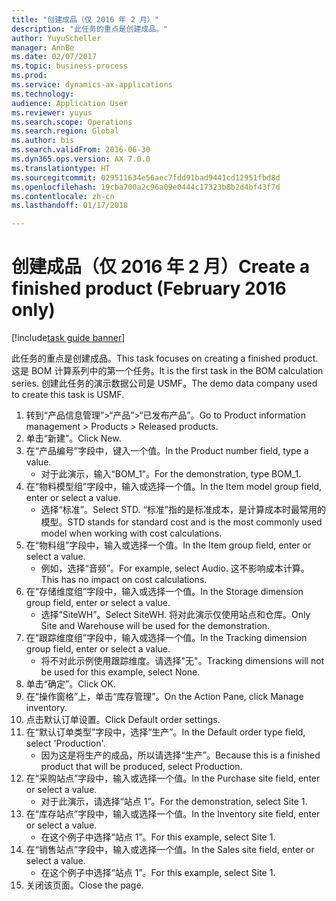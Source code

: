 ```yaml
--- 
title: "创建成品（仅 2016 年 2 月）"
description: "此任务的重点是创建成品。"
author: YuyuScheller
manager: AnnBe
ms.date: 02/07/2017
ms.topic: business-process
ms.prod: 
ms.service: dynamics-ax-applications
ms.technology: 
audience: Application User
ms.reviewer: yuyus
ms.search.scope: Operations
ms.search.region: Global
ms.author: bis
ms.search.validFrom: 2016-06-30
ms.dyn365.ops.version: AX 7.0.0
ms.translationtype: HT
ms.sourcegitcommit: 029511634e56aec7fdd91bad9441cd12951fbd8d
ms.openlocfilehash: 19cba700a2c96a09e0444c17323b8b2d4bf43f7d
ms.contentlocale: zh-cn
ms.lasthandoff: 01/17/2018

---
```

# <a name="create-a-finished-product-february-2016-only"></a><span data-ttu-id="87943-103">创建成品（仅 2016 年 2 月）</span><span class="sxs-lookup"><span data-stu-id="87943-103">Create a finished product (February 2016 only)</span></span>

[!include[task guide banner](../../includes/task-guide-banner.md)]

<span data-ttu-id="87943-104">此任务的重点是创建成品。</span><span class="sxs-lookup"><span data-stu-id="87943-104">This task focuses on creating a finished product.</span></span> <span data-ttu-id="87943-105">这是 BOM 计算系列中的第一个任务。</span><span class="sxs-lookup"><span data-stu-id="87943-105">It is the first task in the BOM calculation series.</span></span> <span data-ttu-id="87943-106">创建此任务的演示数据公司是 USMF。</span><span class="sxs-lookup"><span data-stu-id="87943-106">The demo data company used to create this task is USMF.</span></span>

1. <span data-ttu-id="87943-107">转到“产品信息管理”>“产品”>“已发布产品”。</span><span class="sxs-lookup"><span data-stu-id="87943-107">Go to Product information management > Products > Released products.</span></span>
2. <span data-ttu-id="87943-108">单击“新建”。</span><span class="sxs-lookup"><span data-stu-id="87943-108">Click New.</span></span>
3. <span data-ttu-id="87943-109">在“产品编号”字段中，键入一个值。</span><span class="sxs-lookup"><span data-stu-id="87943-109">In the Product number field, type a value.</span></span>
    * <span data-ttu-id="87943-110">对于此演示，输入“BOM_1”。</span><span class="sxs-lookup"><span data-stu-id="87943-110">For the demonstration, type BOM_1.</span></span>  
4. <span data-ttu-id="87943-111">在“物料模型组”字段中，输入或选择一个值。</span><span class="sxs-lookup"><span data-stu-id="87943-111">In the Item model group field, enter or select a value.</span></span>
    * <span data-ttu-id="87943-112">选择“标准”。</span><span class="sxs-lookup"><span data-stu-id="87943-112">Select STD.</span></span> <span data-ttu-id="87943-113">“标准”指的是标准成本，是计算成本时最常用的模型。</span><span class="sxs-lookup"><span data-stu-id="87943-113">STD stands for standard cost and is the most commonly used model when working with cost calculations.</span></span>  
5. <span data-ttu-id="87943-114">在“物料组”字段中，输入或选择一个值。</span><span class="sxs-lookup"><span data-stu-id="87943-114">In the Item group field, enter or select a value.</span></span>
    * <span data-ttu-id="87943-115">例如，选择“音频”。</span><span class="sxs-lookup"><span data-stu-id="87943-115">For example, select Audio.</span></span> <span data-ttu-id="87943-116">这不影响成本计算。</span><span class="sxs-lookup"><span data-stu-id="87943-116">This has no impact on cost calculations.</span></span>  
6. <span data-ttu-id="87943-117">在“存储维度组”字段中，输入或选择一个值。</span><span class="sxs-lookup"><span data-stu-id="87943-117">In the Storage dimension group field, enter or select a value.</span></span>
    * <span data-ttu-id="87943-118">选择“SiteWH”。</span><span class="sxs-lookup"><span data-stu-id="87943-118">Select SiteWH.</span></span> <span data-ttu-id="87943-119">将对此演示仅使用站点和仓库。</span><span class="sxs-lookup"><span data-stu-id="87943-119">Only Site and Warehouse will be used for the demonstration.</span></span>  
7. <span data-ttu-id="87943-120">在“跟踪维度组”字段中，输入或选择一个值。</span><span class="sxs-lookup"><span data-stu-id="87943-120">In the Tracking dimension group field, enter or select a value.</span></span>
    * <span data-ttu-id="87943-121">将不对此示例使用跟踪维度。请选择"无"。</span><span class="sxs-lookup"><span data-stu-id="87943-121">Tracking dimensions will not be used for this example, select None.</span></span>  
8. <span data-ttu-id="87943-122">单击“确定”。</span><span class="sxs-lookup"><span data-stu-id="87943-122">Click OK.</span></span>
9. <span data-ttu-id="87943-123">在“操作窗格”上，单击“库存管理”。</span><span class="sxs-lookup"><span data-stu-id="87943-123">On the Action Pane, click Manage inventory.</span></span>
10. <span data-ttu-id="87943-124">点击默认订单设置。</span><span class="sxs-lookup"><span data-stu-id="87943-124">Click Default order settings.</span></span>
11. <span data-ttu-id="87943-125">在“默认订单类型”字段中，选择“生产”。</span><span class="sxs-lookup"><span data-stu-id="87943-125">In the Default order type field, select 'Production'.</span></span>
    * <span data-ttu-id="87943-126">因为这是将生产的成品，所以请选择“生产”。</span><span class="sxs-lookup"><span data-stu-id="87943-126">Because this is a finished product that will be produced, select Production.</span></span>  
12. <span data-ttu-id="87943-127">在“采购站点”字段中，输入或选择一个值。</span><span class="sxs-lookup"><span data-stu-id="87943-127">In the Purchase site field, enter or select a value.</span></span>
    * <span data-ttu-id="87943-128">对于此演示，请选择“站点 1”。</span><span class="sxs-lookup"><span data-stu-id="87943-128">For the demonstration, select Site 1.</span></span>  
13. <span data-ttu-id="87943-129">在“库存站点”字段中，输入或选择一个值。</span><span class="sxs-lookup"><span data-stu-id="87943-129">In the Inventory site field, enter or select a value.</span></span>
    * <span data-ttu-id="87943-130">在这个例子中选择“站点 1”。</span><span class="sxs-lookup"><span data-stu-id="87943-130">For this example, select Site 1.</span></span>  
14. <span data-ttu-id="87943-131">在“销售站点”字段中，输入或选择一个值。</span><span class="sxs-lookup"><span data-stu-id="87943-131">In the Sales site field, enter or select a value.</span></span>
    * <span data-ttu-id="87943-132">在这个例子中选择“站点 1”。</span><span class="sxs-lookup"><span data-stu-id="87943-132">For this example, select Site 1.</span></span>  
15. <span data-ttu-id="87943-133">关闭该页面。</span><span class="sxs-lookup"><span data-stu-id="87943-133">Close the page.</span></span>



